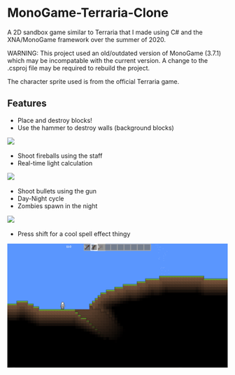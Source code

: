 # MonoGame-Terraria-Clone
A 2D sandbox game similar to Terraria that I made using C# and the XNA/MonoGame framework over the summer of 2020.

WARNING: This project used an old/outdated version of MonoGame (3.7.1) which may be incompatable with the current version. A change to the .csproj file may be required to rebuild the project.

The character sprite used is from the official Terraria game.

## Features
- Place and destroy blocks!
- Use the hammer to destroy walls (background blocks)

![](build-break.gif)

- Shoot fireballs using the staff
- Real-time light calculation

![](fireball.gif)

- Shoot bullets using the gun
- Day-Night cycle
- Zombies spawn in the night

![](gun.gif)

- Press shift for a cool spell effect thingy

![](spell.gif)
